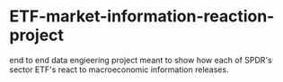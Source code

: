 # ETF-market-information-reaction-project

end to end data engieering project meant to show how each of SPDR's sector ETF's react to macroeconomic information releases.
